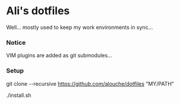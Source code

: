 # Ali's dotfiles

Well... mostly used to keep my work environments in sync...

### Notice

VIM plugins are added as git submodules...

### Setup
git clone --recursive https://github.com/alouche/dotfiles "MY/PATH"

./install.sh
